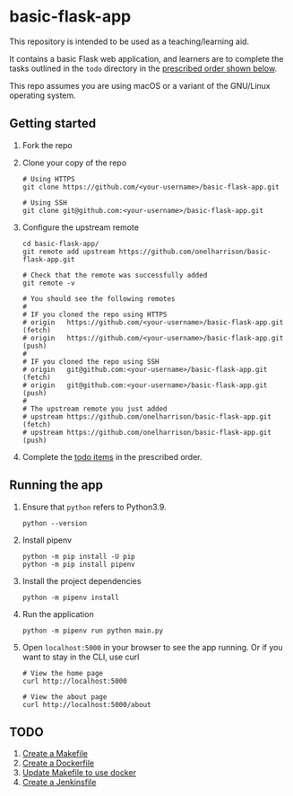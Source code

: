 # basic-flask-app

This repository is intended to be used as a teaching/learning aid.

It contains a basic Flask web application, and learners are to complete the tasks
outlined in the `todo` directory in the [prescribed order shown below](#todo).

This repo assumes you are using macOS or a variant of the GNU/Linux operating system.

## Getting started

1. Fork the repo

2. Clone your copy of the repo
    ```
    # Using HTTPS
    git clone https://github.com/<your-username>/basic-flask-app.git

    # Using SSH
    git clone git@github.com:<your-username>/basic-flask-app.git
    ```

3. Configure the upstream remote
    ```
    cd basic-flask-app/
    git remote add upstream https://github.com/onelharrison/basic-flask-app.git

    # Check that the remote was successfully added
    git remote -v

    # You should see the following remotes
    #
    # IF you cloned the repo using HTTPS
    # origin   https://github.com/<your-username>/basic-flask-app.git (fetch)
    # origin   https://github.com/<your-username>/basic-flask-app.git (push)
    #
    # IF you cloned the repo using SSH
    # origin   git@github.com:<your-username>/basic-flask-app.git (fetch)
    # origin   git@github.com:<your-username>/basic-flask-app.git (push)
    #
    # The upstream remote you just added
    # upstream https://github.com/onelharrison/basic-flask-app.git (fetch)
    # upstream https://github.com/onelharrison/basic-flask-app.git (push)
    ```

4. Complete the [todo items](#todo) in the prescribed order.

## Running the app

1. Ensure that `python` refers to Python3.9.
    ```
    python --version
    ```

2. Install pipenv
    ```
    python -m pip install -U pip
    python -m pip install pipenv
    ```

3. Install the project dependencies
    ```
    python -m pipenv install
    ```

4. Run the application
    ```
    python -m pipenv run python main.py
    ```

5. Open `localhost:5000` in your browser to see the app running. Or if you want to stay in the CLI, use curl
    ```
    # View the home page
    curl http://localhost:5000

    # View the about page
    curl http://localhost:5000/about
    ```
## TODO

1. [Create a Makefile](/todo/create_a_makefile.md)
2. [Create a Dockerfile](/todo/create_a_dockerfile.md)
3. [Update Makefile to use docker](/todo/update_makefile_to_use_docker.md)
4. [Create a Jenkinsfile](/todo/create_a_jenkinsfile.md)

<!--
## Deployment

```
python -m pipenv lock -r > requirements.txt

gcloud app deploy
```
-->
